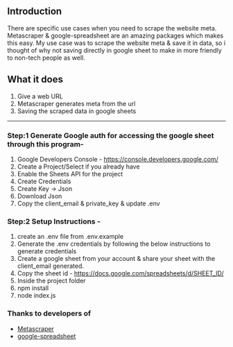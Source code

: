 ## Introduction

There are specific use cases when you need to scrape the website meta. Metascraper & google-spreadsheet are an amazing packages which makes this easy. My use case was to scrape the website meta & save it in data, so i thought of why not saving directly in google sheet to make in more friendly to non-tech people as well. 

## What it does
1. Give a web URL
2. Metascraper generates meta from the url
3. Saving the scraped data in google sheets

---

### Step:1 Generate Google auth for accessing the google sheet through this program-

1. Google Developers Console - https://console.developers.google.com/
2. Create a Project/Select if you already have
3. Enable the Sheets API for the project
4. Create Credentials
5. Create Key -> Json
6. Download Json
6. Copy the client_email & private_key & update .env

### Step:2 Setup Instructions -
1. create an .env file from .env.example
2. Generate the .env credentials by following the below instructions to generate credentials
3. Create a google sheet from your account & share your sheet with the client_email generated.
4. Copy the sheet id - https://docs.google.com/spreadsheets/d/SHEET_ID/
5. Inside the project folder
6. npm install
7. node index.js


### Thanks to developers of 

* [Metascraper](https://github.com/microlinkhq/metascraper)
* [google-spreadsheet
](https://www.npmjs.com/package/google-spreadsheet)




